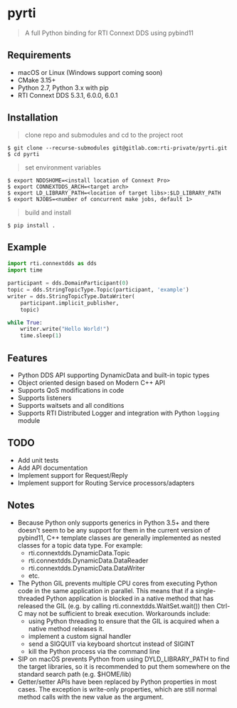 # pyrti

> A full Python binding for RTI Connext DDS using pybind11

## Requirements

- macOS or Linux (Windows support coming soon)
- CMake 3.15+
- Python 2.7, Python 3.x with pip
- RTI Connext DDS 5.3.1, 6.0.0, 6.0.1

## Installation

> clone repo and submodules and cd to the project root

```shell
$ git clone --recurse-submodules git@gitlab.com:rti-private/pyrti.git 
$ cd pyrti
```

> set environment variables

```shell
$ export NDDSHOME=<install location of Connext Pro>
$ export CONNEXTDDS_ARCH=<target arch>
$ export LD_LIBRARY_PATH=<location of target libs>:$LD_LIBRARY_PATH
$ export NJOBS=<number of concurrent make jobs, default 1>
```

> build and install

```shell
$ pip install .
```

## Example

```python
import rti.connextdds as dds
import time

participant = dds.DomainParticipant(0)
topic = dds.StringTopicType.Topic(participant, 'example')
writer = dds.StringTopicType.DataWriter(
    participant.implicit_publisher,
    topic)

while True:
    writer.write("Hello World!")
    time.sleep(1)
```

## Features

- Python DDS API supporting DynamicData and built-in topic types
- Object oriented design based on Modern C++ API
- Supports QoS modifications in code
- Supports listeners
- Supports waitsets and all conditions
- Supports RTI Distributed Logger and integration with Python `logging` module

## TODO

- Add unit tests
- Add API documentation
- Implement support for Request/Reply
- Implement support for Routing Service processors/adapters

## Notes

- Because Python only supports generics in Python 3.5+ and there doesn't seem to be any support for them in the current version of pybind11, C++ template classes are generally implemented as nested classes for a topic data type. For example:
    - rti.connextdds.DynamicData.Topic
    - rti.connextdds.DynamicData.DataReader
    - rti.connextdds.DynamicData.DataWriter
    - etc.
- The Python GIL prevents multiple CPU cores from executing Python code in the same application in parallel. This means that if a single-threaded Python application is blocked in a native method that has released the GIL (e.g. by calling rti.connextdds.WaitSet.wait()) then Ctrl-C may not be sufficient to break execution. Workarounds include:
    - using Python threading to ensure that the GIL is acquired when a native method releases it.
    - implement a custom signal handler
    - send a SIGQUIT via keyboard shortcut instead of SIGINT
    - kill the Python process via the command line
- SIP on macOS prevents Python from using DYLD_LIBRARY_PATH to find the target libraries, so it is recommended to put them somewhere on the standard search path (e.g. $HOME/lib)
- Getter/setter APIs have been replaced by Python properties in most cases. The exception is write-only properties, which are still normal method calls with the new value as the argument.
